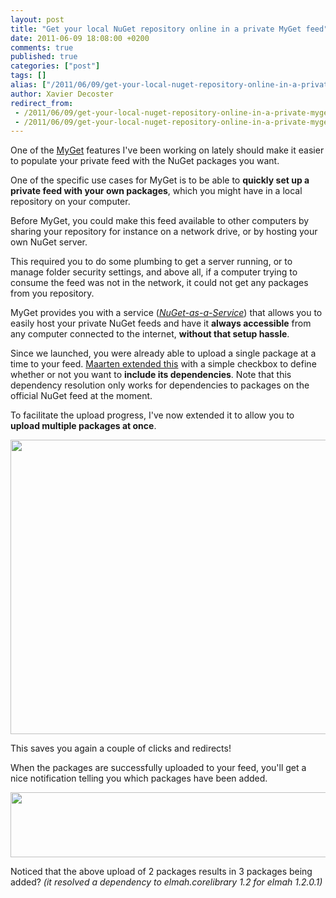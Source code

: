 ```yaml
---
layout: post
title: "Get your local NuGet repository online in a private MyGet feed"
date: 2011-06-09 18:08:00 +0200
comments: true
published: true
categories: ["post"]
tags: []
alias: ["/2011/06/09/get-your-local-nuget-repository-online-in-a-private-myget-feed/"]
author: Xavier Decoster
redirect_from:
 - /2011/06/09/get-your-local-nuget-repository-online-in-a-private-myget-feed/.html
 - /2011/06/09/get-your-local-nuget-repository-online-in-a-private-myget-feed/.html
---
```

<p>One of the <a href="http://www.myget.org" target="_blank">MyGet</a> features I've been working on lately should make it easier to populate your private feed with the NuGet packages you want.</p>

<p>One of the specific use cases for MyGet is to be able to <strong>quickly set up a private feed with your own packages</strong>, which you might have in a local repository on your computer.</p>

<p>Before MyGet, you could make this feed available to other computers by sharing your repository for instance on a network drive, or by hosting your own NuGet server.</p>

<p>This required you to do some plumbing to get a server running, or to manage folder security settings, and above all, if a computer trying to consume the feed was not in the network, it could not get any packages from you repository.</p>

<p>MyGet provides you with a service (<em><a href="/post/2011/05/31/Announcing-MyGet.aspx" target="_blank">NuGet-as-a-Service</a></em>) that allows you to easily host your private NuGet feeds and have it <strong>always accessible</strong> from any computer connected to the internet, <strong>without that setup hassle</strong>.</p>

<p>Since we launched, you were already able to upload a single package at a time to your feed. <a href="http://blog.maartenballiauw.be/post/2011/05/31/Creating-your-own-private-NuGet-feed-myget.aspx" target="_blank">Maarten extended this</a> with a simple checkbox to define whether or not you want to <strong>include its dependencies</strong>. Note that this dependency resolution only works for dependencies to packages on the official NuGet feed at the moment.</p>

<p>To facilitate the upload progress, I've now extended it to allow you to <strong>upload multiple packages at once</strong>.</p>

<p><img alt="" src="https://xavierdecosterblog.blob.core.windows.net/blog/2011-06-09/2011-6-multipackageupload.png" width="650" height="471" /></p>

<p>This saves you again a couple of clicks and redirects!</p>

<p>When the packages are successfully uploaded to your feed, you'll get a nice notification telling you which packages have been added.</p>

<p><img alt="" src="https://xavierdecosterblog.blob.core.windows.net/blog/2011-06-09/2011-6-multi-package-upload_success.png" width="650" height="104" /></p>

<p>Noticed that the above upload of 2 packages results in 3 packages being added? <em>(it resolved a dependency to elmah.corelibrary 1.2 for elmah 1.2.0.1)</em></p>
